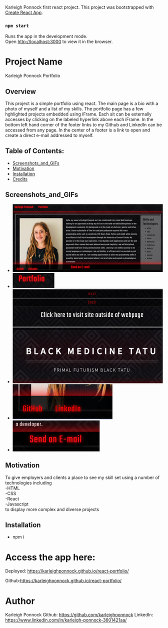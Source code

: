 Karleigh Ponnock first react project. This project was bootstrapped with [Create React App](https://github.com/facebook/create-react-app).

### `npm start`
Runs the app in the development mode.<br />
Open [http://localhost:3000](http://localhost:3000) to view it in the browser.



# Project Name 
Karleigh Ponnock Portfolio

  ## Overview 
  This project is a simple portfolio using react. The main page is a bio with a photo of myself and a list of my skills. The portfolio page has a few hghlighted projects embedded using iFrame. Each sit can be externally accesses by clicking on the labeled hyperlink above each iFrame. In the bottom left hand corner of the footer links to my Github and LinkedIn can be accessed from any page. In the center of a footer is a link to open and create a direct e-mail addressed to myself.

  ## Table of Contents:
  - [Screenshots_and_GIFs](#Screenshots_and_GIFs)
  - [Motivation](#Motivation)
  - [Installation](#Installation)
  - [Credits](#Credits)

 ## Screenshots_and_GIFs 
  - ![Screenshot of deployed project](./src/assets/main.png) 
  - ![Screenshot of deployed project](./src/assets/port.png) 
  - ![Screenshot of deployed project](./src/assets/portfolio.png) 
  - ![Screenshot of deployed project](./src/assets/links.png) 
  - ![Screenshot of deployed project](./src/assets/email.png)  

  
  ## Motivation
  To give employers and clients a place to see my skill set using a number of technologies including <br />
  -HTML <br />
  -CSS  <br />
  -React <br />
  -Javascript <br />
  to display more complex and diverse projects

  ## Installation 
  - npm i 

 # Access the app here: 
Deployed: https://karleighponnock.github.io/react-portfolio/

Github:https://karleighponnock.github.io/react-portfolio/

# Author
Karleigh Ponnock
Github: https://github.com/karleighponnock
LinkedIn: https://www.linkedin.com/in/karleigh-ponnock-3601421aa/



